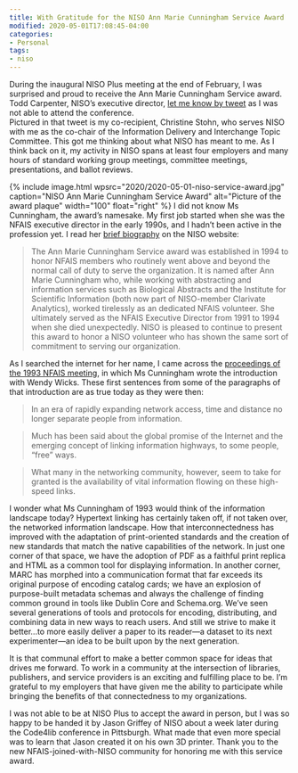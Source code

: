 ```yaml
---
title: With Gratitude for the NISO Ann Marie Cunningham Service Award
modified: 2020-05-01T17:08:45-04:00
categories:
- Personal
tags:
- niso
---
```

During the inaugural NISO Plus meeting at the end of February, I was surprised and proud to receive the Ann Marie Cunningham Service award. 
Todd Carpenter, NISO’s executive director, [let me know by tweet](https://twitter.com/nisoinfo/status/1232370410479587329) as I was not able to attend the conference.  
Pictured in that tweet is my co-recipient, Christine Stohn, who serves NISO with me as the co-chair of the Information Delivery and Interchange Topic Committee. 
This got me thinking about what NISO has meant to me. 
As I think back on it, my activity in NISO spans at least four employers and many hours of standard working group meetings, committee meetings, presentations, and ballot reviews.

{% include image.html 
  wpsrc="2020/2020-05-01-niso-service-award.jpg"
  caption="NISO Ann Marie Cunningham Service Award"
  alt="Picture of the award plaque"
  width="100"
  float="right"
%}
I did not know Ms Cunningham, the award’s namesake. 
My first job started when she was the NFAIS executive director in the early 1990s, and I hadn’t been active in the profession yet. 
I read her [brief biography](https://www.niso.org/nisoplus2020/awards) on the NISO website:

> The Ann Marie Cunningham Service award was established in 1994 to honor NFAIS members who routinely went above and beyond the normal call of duty to serve the organization. It is named after Ann Marie Cunningham who, while working with abstracting and information services such as Biological Abstracts and the Institute for Scientific Information (both now part of NISO-member Clarivate Analytics), worked tirelessly as an dedicated NFAIS volunteer. She ultimately served as the NFAIS Executive Director from 1991 to 1994 when she died unexpectedly. NISO is pleased to continue to present this award to honor a NISO volunteer who has shown the same sort of commitment to serving our organization.

As I searched the internet for her name, I came across the [proceedings of the 1993 NFAIS meeting](https://openlibrary.org/books/OL1527741M/Three_views_of_the_internet), in which Ms Cunningham wrote the introduction with Wendy Wicks. 
These first sentences from some of the paragraphs of that introduction are as true today as they were then: 

> In an era of rapidly expanding network access, time and distance no longer separate people from information.

> Much has been said about the global promise of the Internet and the emerging concept of linking information highways, to some people, “free” ways. 

> What many in the networking community, however, seem to take for granted is the availability of vital information flowing on these high-speed links. 

I wonder what Ms Cunningham of 1993 would think of the information landscape today? 
Hypertext linking has certainly taken off, if not taken over, the networked information landscape. 
How that interconnectedness has improved with the adaptation of print-oriented standards and the creation of new standards that match the native capabilities of the network. 
In just one corner of that space, we have the adoption of PDF as a faithful print replica and HTML as a common tool for displaying information. 
In another corner, MARC has morphed into a communication format that far exceeds its original purpose of encoding catalog cards; 
we have an explosion of purpose-built metadata schemas and always the challenge of finding common ground in tools like Dublin Core and Schema.org. 
We’ve seen several generations of tools and protocols for encoding, distributing, and combining data in new ways to reach users. 
And still we strive to make it better...to more easily deliver a paper to its reader—a dataset to its next experimenter—an idea to be built upon by the next generation. 

It is that communal effort to make a better common space for ideas that drives me forward. 
To work in a community at the intersection of libraries, publishers, and service providers is an exciting and fulfilling place to be. 
I’m grateful to my employers that have given me the ability to participate while bringing the benefits of that connectedness to my organizations. 

I was not able to be at NISO Plus to accept the award in person, but I was so happy to be handed it by Jason Griffey of NISO about a week later during the Code4lib conference in Pittsburgh. 
What made that even more special was to learn that Jason created it on his own 3D printer. 
Thank you to the new NFAIS-joined-with-NISO community for honoring me with this service award. 